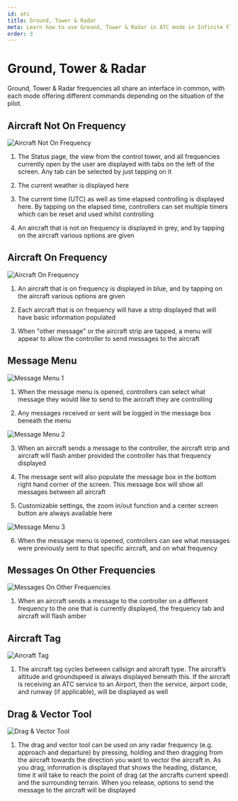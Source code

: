 ```yaml
---
id: atc
title: Ground, Tower & Radar
meta: Learn how to use Ground, Tower & Radar in ATC mode in Infinite Flight.
order: 3
---
```


# Ground, Tower & Radar

Ground, Tower & Radar frequencies all share an interface in common, with each mode offering different commands depending on the situation of the pilot.



## Aircraft Not On Frequency

![Aircraft Not On Frequency](_images/manual/frames/atc-aircraft-not-on-frequency.png)



1. The Status page, the view from the control tower, and all frequencies currently open by the user are displayed with tabs on the left of the screen. Any tab can be selected by just tapping on it

   

2. The current weather is displayed here

   

3. The current time (UTC) as well as time elapsed controlling is displayed here. By tapping on the elapsed time, controllers can set multiple timers which can be reset and used whilst controlling

   

4. An aircraft that is not on frequency is displayed in grey, and by tapping on the aircraft various options are given



## Aircraft On Frequency

![Aircraft On Frequency](_images/manual/frames/atc-aircraft-on-frequency.png)



1. An aircraft that is on frequency is displayed in blue, and by tapping on the aircraft various options are given

   

2. Each aircraft that is on frequency will have a strip displayed that will have basic information populated

   

3. When "other message" or the aircraft strip are tapped, a menu will appear to allow the controller to send messages to the aircraft



## Message Menu

![Message Menu 1](_images/manual/frames/atc-message-menu-1.png)



1. When the message menu is opened, controllers can select what message they would like to send to the aircraft they are controlling

   

2. Any messages received or sent will be logged in the message box beneath the menu



![Message Menu 2](_images/manual/frames/atc-message-menu-2.png)



3. When an aircraft sends a message to the controller, the aircraft strip and aircraft will flash amber provided the controller has that frequency displayed

   

4. The message sent will also populate the message box in the bottom right hand corner of the screen. This message box will show all messages between all aircraft

   

5. Customizable settings, the zoom in/out function and a center screen button are always available here



![Message Menu 3](_images/manual/frames/atc-message-menu-3.png)



6. When the message menu is opened, controllers can see what messages were previously sent to that specific aircraft, and on what frequency



## Messages On Other Frequencies

![Messages On Other Frequencies](_images/manual/frames/atc-messages-on-other-frequencies.png)



1. When an aircraft sends a message to the controller on a different frequency to the one that is currently displayed, the frequency tab and aircraft will flash amber



## Aircraft Tag

![Aircraft Tag](_images/manual/frames/atc-aircraft-tag.png)



1. The aircraft tag cycles between callsign and aircraft type. The aircraft’s altitude and groundspeed is always displayed beneath this. If the aircraft is receiving an ATC service to an Airport, then the service, airport code, and runway (if applicable), will be displayed as well



## Drag & Vector Tool

![Drag & Vector Tool](_images/manual/frames/atc-drag-and-vector.png)



1. The drag and vector tool can be used on any radar frequency (e.g. approach and departure) by pressing, holding and then dragging from the aircraft towards the direction you want to vector the aircraft in. As you drag, information is displayed that shows the heading, distance, time it will take to reach the point of drag (at the aircrafts current speed) and the surrounding terrain. When you release, options to send the message to the aircraft will be displayed